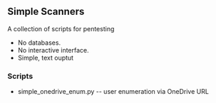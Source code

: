 ## Simple Scanners

A collection of scripts for pentesting

- No databases.
- No interactive interface.
- Simple, text ouptut



### Scripts

- simple_onedrive_enum.py -- user enumeration via OneDrive URL

<!--
- simple_directsend_enum.py -- user enumeration via Direct Send (SMTP RCPT)
- simple_onedrive_domain_scan.py -- identifies domains which have OneDrive enabled
- simple_azure_domain_scan.py -- identifies domains which exist in Azure
-->
